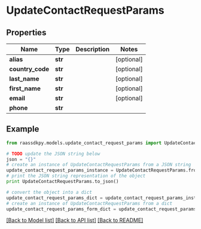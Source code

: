 # UpdateContactRequestParams


## Properties
Name | Type | Description | Notes
------------ | ------------- | ------------- | -------------
**alias** | **str** |  | [optional] 
**country_code** | **str** |  | [optional] 
**last_name** | **str** |  | [optional] 
**first_name** | **str** |  | [optional] 
**email** | **str** |  | [optional] 
**phone** | **str** |  | 

## Example

```python
from raassdkpy.models.update_contact_request_params import UpdateContactRequestParams

# TODO update the JSON string below
json = "{}"
# create an instance of UpdateContactRequestParams from a JSON string
update_contact_request_params_instance = UpdateContactRequestParams.from_json(json)
# print the JSON string representation of the object
print UpdateContactRequestParams.to_json()

# convert the object into a dict
update_contact_request_params_dict = update_contact_request_params_instance.to_dict()
# create an instance of UpdateContactRequestParams from a dict
update_contact_request_params_form_dict = update_contact_request_params.from_dict(update_contact_request_params_dict)
```
[[Back to Model list]](../README.md#documentation-for-models) [[Back to API list]](../README.md#documentation-for-api-endpoints) [[Back to README]](../README.md)


